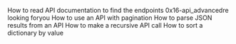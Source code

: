 How to read API documentation to find the endpoints 0x16-api_advancedre looking foryou
How to use an API with pagination
How to parse JSON results from an API
How to make a recursive API call
How to sort a dictionary by value
